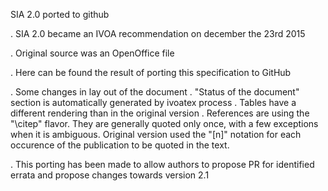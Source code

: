 SIA 2.0 ported to github

 . SIA 2.0 became an IVOA recommendation on december the 23rd 2015
 
 . Original source was an OpenOffice file 
 
 . Here can be found the result of porting this specification to GitHub
 
 . Some changes in lay out of the document
      . "Status of the document" section is automatically generated by ivoatex process
      . Tables have a different rendering than in the original version
      . References are using the "\citep" flavor. They are generally quoted only once, with a few exceptions when it is ambiguous. Original version used the "[n]" notation for each occurence of the publication to be quoted in the text.
      
  . This porting has been made to allow authors to propose PR for identified errata and propose changes towards version 2.1
